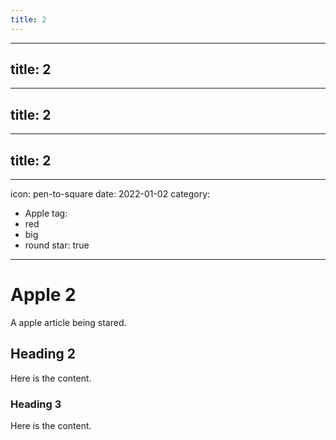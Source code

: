 ```yaml
---
title: 2
---
```

---
title: 2
---
---
title: 2
---
---
title: 2
---
---
icon: pen-to-square
date: 2022-01-02
category:
  - Apple
tag:
  - red
  - big
  - round
star: true
---

# Apple 2

A apple article being stared.

<!-- more -->

## Heading 2

Here is the content.

### Heading 3

Here is the content.

